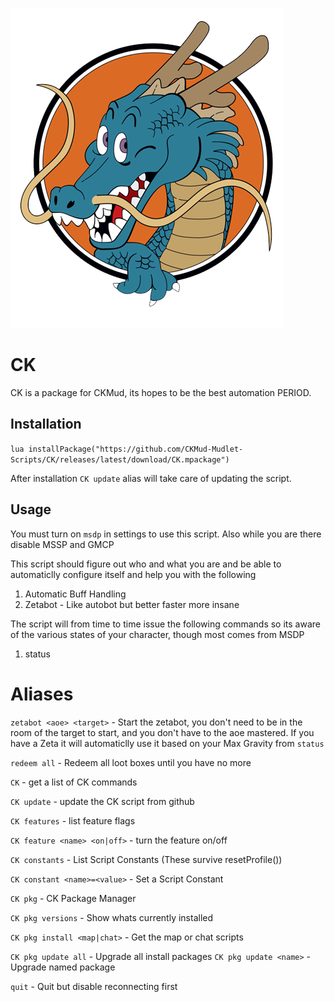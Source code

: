 ![shenron](src/resources/shenron.png)

# CK

CK is a package for CKMud, its hopes to be the best automation PERIOD. 

## Installation

`lua installPackage("https://github.com/CKMud-Mudlet-Scripts/CK/releases/latest/download/CK.mpackage")`

After installation `CK update` alias will take care of updating the script. 

## Usage

You must turn on `msdp` in settings to use this script.  Also while you are there disable MSSP and GMCP

This script should figure out who and what you are and be able to automaticlly configure itself and help you with the following

1. Automatic Buff Handling
2. Zetabot - Like autobot but better faster more insane

The script will from time to time issue the following commands so its aware of the various states of your character, though most comes from MSDP

1. status


# Aliases

`zetabot <aoe> <target>` - Start the zetabot, you don't need to be in the room of the target to start, and you don't have to the aoe mastered. If you have a Zeta it will automaticlly use it based on your Max Gravity from `status`

`redeem all` - Redeem all loot boxes until you have no more

`CK` - get a list of CK commands

`CK update` - update the CK script from github

`CK features` - list feature flags

`CK feature <name> <on|off>` - turn the feature on/off

`CK constants` - List Script Constants (These survive resetProfile())

`CK constant <name>=<value>` - Set a Script Constant

`CK pkg` - CK Package Manager

`CK pkg versions` - Show whats currently installed

`CK pkg install <map|chat>` - Get the map or chat scripts

`CK pkg update all` - Upgrade all install packages
`CK pkg update <name>` - Upgrade named package

`quit` - Quit but disable reconnecting first

